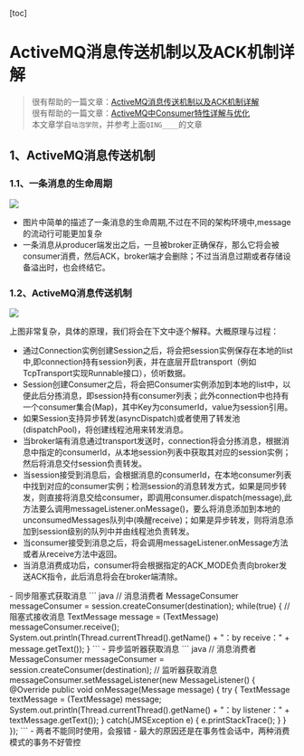 [toc]

# ActiveMQ消息传送机制以及ACK机制详解

> 很有帮助的一篇文章：[ActiveMQ消息传送机制以及ACK机制详解](https://shift-alt-ctrl.iteye.com/blog/2020182) <br>
> 很有帮助的一篇文章：[ActiveMQ中Consumer特性详解与优化](https://shift-alt-ctrl.iteye.com/blog/2035321) <br>
> 本文章学自`咕泡学院`，并参考上面`QING____`的文章


## 1、ActiveMQ消息传送机制
### 1.1、一条消息的生命周期

![](http://dl2.iteye.com/upload/attachment/0094/2424/58b2e84f-1cba-30fd-99ae-e6c3a6620e12.jpg)<br>
- 图片中简单的描述了一条消息的生命周期,不过在不同的架构环境中,message的流动行可能更加复杂<br>
- 一条消息从producer端发出之后，一旦被broker正确保存，那么它将会被consumer消费，然后ACK，broker端才会删除；不过当消息过期或者存储设备溢出时，也会终结它。
### 1.2、ActiveMQ消息传送机制
![](http://dl2.iteye.com/upload/attachment/0094/2626/e69764da-fd5e-3cdb-a412-d17452f09063.jpg)

上图非常复杂，具体的原理，我们将会在下文中逐个解释。大概原理与过程： <br>
- 通过Connection实例创建Session之后，将会把session实例保存在本地的list中,即connection持有session列表，并在底层开启transport（例如TcpTransport实现Runnable接口），侦听数据。
- Session创建Consumer之后，将会把Consumer实例添加到本地的list中，以便此后分拣消息，即session持有consumer列表；此外connection中也持有一个consumer集合(Map)，其中Key为consumerId，value为session引用。
- 如果Session支持异步转发(asyncDispatch)或者使用了转发池(dispatchPool)，将创建线程池用来转发消息。
- 当broker端有消息通过transport发送时，connection将会分拣消息，根据消息中指定的consumerId，从本地session列表中获取其对应的session实例；然后将消息交付session负责转发。
- 当session接受到消息后，会根据消息的consumerId，在本地consumer列表中找到对应的consumer实例；检测session的消息转发方式，如果是同步转发，则直接将消息交给consumer，即调用consumer.dispatch(message),此方法要么调用messageListener.onMessage()，要么将消息添加到本地的unconsumedMessages队列中(唤醒receive)；如果是异步转发，则将消息添加到session级别的队列中并由线程池负责转发。
- 当consumer接受到消息之后，将会调用messageListener.onMessage方法或者从receive方法中返回。
- 当消息消费成功后，consumer将会根据指定的ACK_MODE负责向broker发送ACK指令，此后消息将会在broker端清除。


<!-->
- 同步阻塞式获取消息
    ``` java
    // 消息消费者
    MessageConsumer messageConsumer = session.createConsumer(destination);
    while(true) {
        // 阻塞式接收消息
        TextMessage message = (TextMessage) messageConsumer.receive();
        System.out.println(Thread.currentThread().getName() + "：by receive：" + message.getText());
    }
    ```
- 异步监听器获取消息
    ``` java
    // 消息消费者
    MessageConsumer messageConsumer = session.createConsumer(destination);
    // 监听器获取消息
    messageConsumer.setMessageListener(new MessageListener() {
        @Override
        public void onMessage(Message message) {
            try {
                TextMessage textMessage = (TextMessage) message;
                System.out.println(Thread.currentThread().getName() + "：by listener：" + textMessage.getText());
            }
            catch(JMSException e) {
                e.printStackTrace();
            }
        }
    });
    ```
- 两者不能同时使用，会报错
- 最大的原因还是在事务性会话中，两种消费模式的事务不好管控
